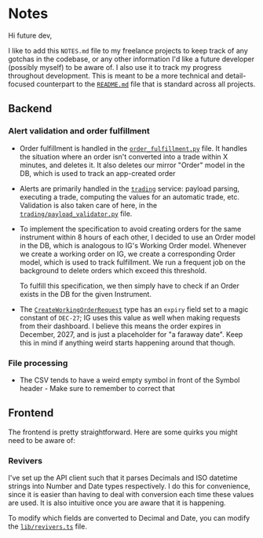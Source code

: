 # Notes

Hi future dev,

I like to add this `NOTES.md` file to my freelance projects to keep track of any gotchas in the codebase, or any other information I'd like a future developer (possibly myself) to be aware of. I also use it to track my progress throughout development. This is meant to be a more technical and detail-focused counterpart to the [`README.md`](./README.md) file that is standard across all projects.

## Backend

### Alert validation and order fulfillment

-   Order fulfillment is handled in the [`order_fulfillment.py`](./backend/app/services/order_fulfillment.py) file. It handles the situation where an order isn't converted into a trade within X minutes, and deletes it. It also deletes our mirror "Order" model in the DB, which is used to track an app-created order

-   Alerts are primarily handled in the [`trading`](./backend/app/services/trading/) service: payload parsing, executing a trade, computing the values for an automatic trade, etc. Validation is also taken care of here, in the [`trading/payload_validator.py`](./backend/app/services/trading/payload_validator.py) file.

-   To implement the specification to avoid creating orders for the same instrument within 8 hours of each other, I decided to use an Order model in the DB, which is analogous to IG's Working Order model. Whenever we create a working order on IG, we create a corresponding Order model, which is used to track fulfillment. We run a frequent job on the background to delete orders which exceed this threshold.

    To fulfill this specification, we then simply have to check if an Order exists in the DB for the given Instrument.

-   The [`CreateWorkingOrderRequest`](./backend/app/clients/ig/types.py#242) type has an `expiry` field set to a magic constant of `DEC-27`; IG uses this value as well when making requests from their dashboard. I believe this means the order expires in December, 2027, and is just a placeholder for "a faraway date". Keep this in mind if anything weird starts happening around that though.

### File processing

-   The CSV tends to have a weird empty symbol in front of the Symbol header - Make sure to remember to correct that

## Frontend

The frontend is pretty straightforward. Here are some quirks you might need to be aware of:

### Revivers

I've set up the API client such that it parses Decimals and ISO datetime strings into Number and Date types respectively. I do this for convenience, since it is easier than having to deal with conversion each time these values are used. It is also intuitive once you are aware that it is happening.

To modify which fields are converted to Decimal and Date, you can modify the [`lib/revivers.ts`](./frontend/src/lib/revivers.ts) file.
